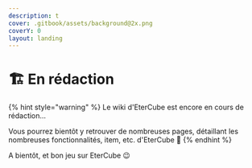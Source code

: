 ```yaml
---
description: t
cover: .gitbook/assets/background@2x.png
coverY: 0
layout: landing
---
```


# 🏗️ En rédaction



{% hint style="warning" %}
Le wiki d'EterCube est encore en cours de rédaction...

Vous pourrez bientôt y retrouver de nombreuses pages, détaillant les nombreuses fonctionnalités, item, etc. d'EterCube 🥳
{% endhint %}

A bientôt, et bon jeu sur EterCube 😉
